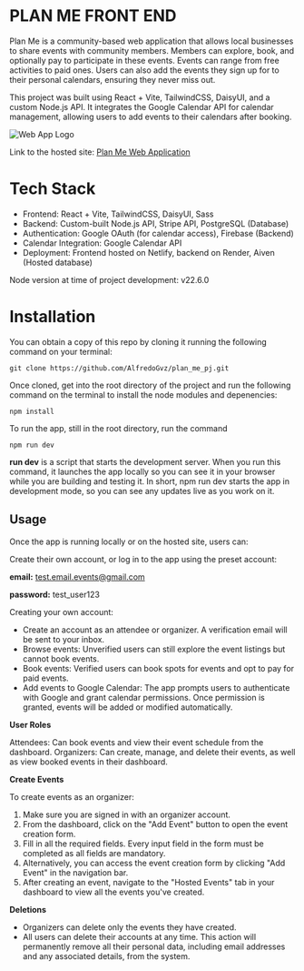 # PLAN ME FRONT END

Plan Me is a community-based web application that allows local businesses to share events with community members. Members can explore, book, and optionally pay to participate in these events. Events can range from free activities to paid ones. Users can also add the events they sign up for to their personal calendars, ensuring they never miss out.

This project was built using React + Vite, TailwindCSS, DaisyUI, and a custom Node.js API. It integrates the Google Calendar API for calendar management, allowing users to add events to their calendars after booking.

![Web App Logo](https://firebasestorage.googleapis.com/v0/b/bookstore-578c6.appspot.com/o/profileImages%2Flogo.jpg?alt=media&token=c0a0c8bf-e669-4727-90c9-9af4ca1a8e16)

Link to the hosted site: [Plan Me Web Application](https://plan-me-lp.netlify.app/?page=1)

# Tech Stack

- Frontend: React + Vite, TailwindCSS, DaisyUI, Sass
- Backend: Custom-built Node.js API, Stripe API, PostgreSQL (Database)
- Authentication: Google OAuth (for calendar access), Firebase (Backend)
- Calendar Integration: Google Calendar API
- Deployment: Frontend hosted on Netlify, backend on Render, Aiven (Hosted database)

Node version at time of project development: v22.6.0

# Installation

You can obtain a copy of this repo by cloning it running the following command on your terminal:

```
git clone https://github.com/AlfredoGvz/plan_me_pj.git
```

Once cloned, get into the root directory of the project and run the following command on the terminal to install the node modules and depenencies:

```
npm install
```

To run the app, still in the root directory, run the command

```
npm run dev
```

**run dev** is a script that starts the development server. When you run this command, it launches the app locally so you can see it in your browser while you are building and testing it. In short, npm run dev starts the app in development mode, so you can see any updates live as you work on it.

## Usage

Once the app is running locally or on the hosted site, users can:

Create their own account, or log in to the app using the preset account:

**email:** test.email.events@gmail.com

**password:** test_user123

Creating your own account:

- Create an account as an attendee or organizer. A verification email will be sent to your inbox.
- Browse events: Unverified users can still explore the event listings but cannot book events.
- Book events: Verified users can book spots for events and opt to pay for paid events.
- Add events to Google Calendar: The app prompts users to authenticate with Google and grant calendar permissions. Once permission is granted, events will be added or modified automatically.

**User Roles**

Attendees: Can book events and view their event schedule from the dashboard.
Organizers: Can create, manage, and delete their events, as well as view booked events in their dashboard.

**Create Events**

To create events as an organizer:

1. Make sure you are signed in with an organizer account.
2. From the dashboard, click on the "Add Event" button to open the event creation form.
3. Fill in all the required fields. Every input field in the form must be completed as all fields are mandatory.
4. Alternatively, you can access the event creation form by clicking "Add Event" in the navigation bar.
5. After creating an event, navigate to the "Hosted Events" tab in your dashboard to view all the events you've created.

**Deletions**

- Organizers can delete only the events they have created.
- All users can delete their accounts at any time. This action will permanently remove all their personal data, including email addresses and any associated details, from the system.
